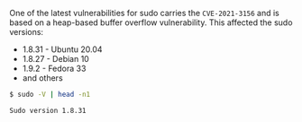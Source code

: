 One of the latest vulnerabilities for sudo carries the `CVE-2021-3156` and is based on a heap-based buffer overflow vulnerability. This affected the sudo versions:

 - 1.8.31 - Ubuntu 20.04
 - 1.8.27 - Debian 10
 - 1.9.2 - Fedora 33
 - and others

```bash
$ sudo -V | head -n1

Sudo version 1.8.31
```
